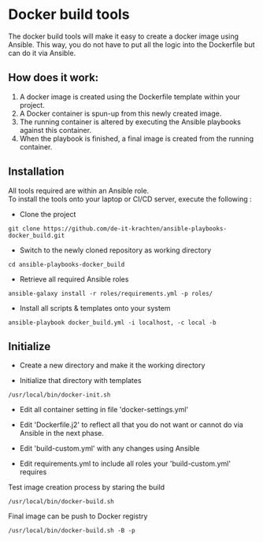 # Docker build tools

The docker build tools will make it easy to create a docker image using Ansible.
This way, you do not have to put all the logic into the Dockerfile but can do it via Ansible.

## How does it work:

1. A docker image is created using the Dockerfile template within your project.
2. A Docker container is spun-up from this newly created image.
3. The running container is altered by executing the Ansible playbooks against this container.
4. When the playbook is finished, a final image is created from the running container.


## Installation

All tools required are within an Ansible role.<br>
To install the tools onto your laptop or CI/CD server, execute the following :

- Clone the project
```
git clone https://github.com/de-it-krachten/ansible-playbooks-docker_build.git
```
- Switch to the newly cloned repository as working directory
```
cd ansible-playbooks-docker_build
```
- Retrieve all required Ansible roles 
```
ansible-galaxy install -r roles/requirements.yml -p roles/
```
- Install all scripts & templates onto your system
```
ansible-playbook docker_build.yml -i localhost, -c local -b
```

## Initialize

- Create a new directory and make it the working directory

- Initialize that directory with templates
```
/usr/local/bin/docker-init.sh
```


- Edit all container setting in file 'docker-settings.yml'

- Edit 'Dockerfile.j2' to reflect all that you do not want or cannot do via Ansible in the next phase.

- Edit 'build-custom.yml' with any changes using Ansible

- Edit requirements.yml to include all roles your 'build-custom.yml' requires

Test image creation process by staring the build
```
/usr/local/bin/docker-build.sh
```

Final image can be push to Docker registry
```
/usr/local/bin/docker-build.sh -B -p
```
